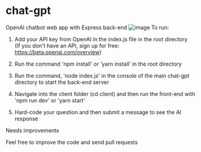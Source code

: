 # chat-gpt
OpenAI chatbot web app with Express back-end
![image](https://user-images.githubusercontent.com/44801711/211764225-86eefd13-9665-4891-aee3-6a444b66c65e.png)
To run: <br/>

1. Add your API key from OpenAI in the index.js file in the root directory<br/>
(If you don't have an API, sign up for free: https://beta.openai.com/overview) <br/>

3. Run the command 'npm install' or 'yarn install' in the root directory<br/>

5. Run the command, 'node index.js' in the console of the main chat-gpt directory to start the back-end server <br/>

7. Navigate into the client folder (cd client) and then run the front-end with 'npm run dev' or 'yarn start'

9. Hard-code your question and then submit a message to see the AI response <br/>

Needs improvements <br/>

Feel free to improve the code and send pull requests
